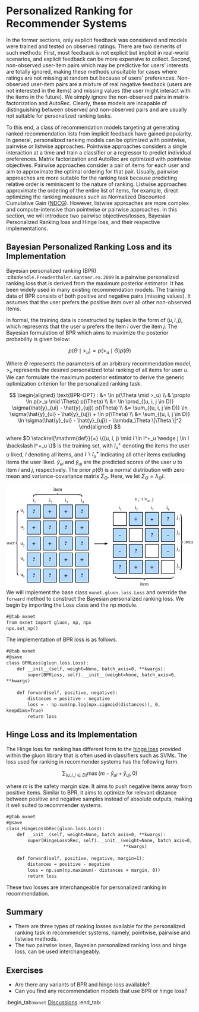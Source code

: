 # Personalized Ranking for Recommender Systems

In the former sections, only explicit feedback was considered and models were trained and tested on observed ratings.  There are two demerits of such methods: First, most feedback is not explicit but implicit in real-world scenarios, and explicit feedback can be more expensive to collect.  Second, non-observed user-item pairs which may be predictive for users' interests are totally ignored, making these methods unsuitable for cases where ratings are not missing at random but because of users' preferences.  Non-observed user-item pairs are a  mixture of real negative feedback (users are not interested in the items) and missing values (the user might interact with the items in the future). We simply ignore the non-observed pairs in matrix factorization and AutoRec. Clearly, these models are incapable of distinguishing between observed and non-observed pairs and are usually not suitable for personalized ranking tasks.

To this end, a class of recommendation models targeting at generating ranked recommendation lists from implicit feedback have gained popularity. In general, personalized ranking models can be optimized with pointwise, pairwise or listwise approaches. Pointwise approaches considers a single interaction at a time and train a classifier or a regressor to predict individual preferences. Matrix factorization and AutoRec are optimized with pointwise objectives. Pairwise approaches consider a pair of items for each user and aim to approximate the optimal ordering for that pair. Usually, pairwise approaches are more suitable for the ranking task because predicting relative order is reminiscent to the nature of ranking. Listwise approaches approximate the ordering of the entire list of items, for example, direct optimizing the ranking measures such as Normalized Discounted Cumulative Gain ([NDCG](https://en.wikipedia.org/wiki/Discounted_cumulative_gain)). However, listwise approaches are more complex and compute-intensive than pointwise or pairwise approaches. In this section, we will introduce two pairwise objectives/losses, Bayesian Personalized Ranking loss and Hinge loss, and their respective implementations.

## Bayesian Personalized Ranking Loss and its Implementation

Bayesian personalized ranking (BPR) :cite:`Rendle.Freudenthaler.Gantner.ea.2009` is a pairwise personalized ranking loss that is derived from the maximum posterior estimator. It has been widely used in many existing recommendation models. The training data of BPR consists of both positive and negative pairs (missing values). It assumes that the user prefers the positive item over all other non-observed items.

In formal, the training data is constructed by tuples in the form of $(u, i, j)$, which represents that the user $u$ prefers the item $i$ over the item $j$. The Bayesian formulation of BPR which aims to maximize the posterior probability is given below:

$$
p(\Theta \mid >_u )  \propto  p(>_u \mid \Theta) p(\Theta)
$$

Where $\Theta$ represents the parameters of an arbitrary recommendation model, $>_u$ represents the desired personalized total ranking of all items for user $u$. We can formulate the maximum posterior estimator to derive the generic optimization criterion for the personalized ranking task.

$$
\begin{aligned}
\text{BPR-OPT} : &= \ln p(\Theta \mid >_u) \\
         & \propto \ln p(>_u \mid \Theta) p(\Theta) \\
         &= \ln \prod_{(u, i, j \in D)} \sigma(\hat{y}_{ui} - \hat{y}_{uj}) p(\Theta) \\
         &= \sum_{(u, i, j \in D)} \ln \sigma(\hat{y}_{ui} - \hat{y}_{uj}) + \ln p(\Theta) \\
         &= \sum_{(u, i, j \in D)} \ln \sigma(\hat{y}_{ui} - \hat{y}_{uj}) - \lambda_\Theta \|\Theta \|^2
\end{aligned}
$$


where $D \stackrel{\mathrm{def}}{=} \{(u, i, j) \mid i \in I^+_u \wedge j \in I \backslash I^+_u \}$ is the training set, with $I^+_u$ denoting the items the user $u$ liked, $I$ denoting all items, and $I \backslash I^+_u$ indicating all other items excluding items the user liked. $\hat{y}_{ui}$ and $\hat{y}_{uj}$ are the predicted scores of the user $u$ to item $i$ and $j$, respectively. The prior $p(\Theta)$ is a normal distribution with zero mean and variance-covariance matrix $\Sigma_\Theta$. Here, we let $\Sigma_\Theta = \lambda_\Theta I$.

![Illustration of Bayesian Personalized Ranking](../img/rec-ranking.svg)
We will implement the base class  `mxnet.gluon.loss.Loss` and override the `forward` method to construct the Bayesian personalized ranking loss. We begin by importing the Loss class and the np module.

```{.python .input  n=5}
#@tab mxnet
from mxnet import gluon, np, npx
npx.set_np()
```

The implementation of BPR loss is as follows.

```{.python .input  n=2}
#@tab mxnet
#@save
class BPRLoss(gluon.loss.Loss):
    def __init__(self, weight=None, batch_axis=0, **kwargs):
        super(BPRLoss, self).__init__(weight=None, batch_axis=0, **kwargs)

    def forward(self, positive, negative):
        distances = positive - negative
        loss = - np.sum(np.log(npx.sigmoid(distances)), 0, keepdims=True)
        return loss
```

## Hinge Loss and its Implementation

The Hinge loss for ranking has different form to the [hinge loss](https://mxnet.incubator.apache.org/api/python/gluon/loss.html#mxnet.gluon.loss.HingeLoss) provided within the gluon library that is often used in classifiers such as SVMs.  The loss used for ranking in recommender systems has the following form.

$$
 \sum_{(u, i, j \in D)} \max( m - \hat{y}_{ui} + \hat{y}_{uj}, 0)
$$

where $m$ is the safety margin size. It aims to push negative items away from positive items. Similar to BPR, it aims to optimize for relevant distance between positive and negative samples instead of absolute outputs, making it well suited to recommender systems.

```{.python .input  n=3}
#@tab mxnet
#@save
class HingeLossbRec(gluon.loss.Loss):
    def __init__(self, weight=None, batch_axis=0, **kwargs):
        super(HingeLossbRec, self).__init__(weight=None, batch_axis=0,
                                            **kwargs)

    def forward(self, positive, negative, margin=1):
        distances = positive - negative
        loss = np.sum(np.maximum(- distances + margin, 0))
        return loss
```

These two losses are interchangeable for personalized ranking in recommendation.

## Summary

- There are three types of ranking losses available for the personalized ranking task in recommender systems, namely, pointwise, pairwise and listwise methods.
- The two pairwise loses, Bayesian personalized ranking loss and hinge loss, can be used interchangeably.

## Exercises

- Are there any variants of BPR and hinge loss available?
- Can you find any recommendation models that use BPR or hinge loss?

:begin_tab:`mxnet`
[Discussions](https://discuss.d2l.ai/t/402)
:end_tab:
